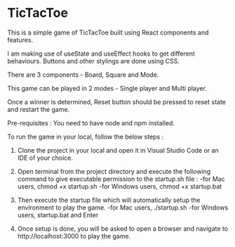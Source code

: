 # TicTacToe

This is a simple game of TicTacToe built using React components and features.

I am making use of useState and useEffect hooks to get different behaviours. Buttons and other stylings are done using CSS.

There are 3 components - Board, Square and Mode.

This game can be played in 2 modes - Single player and Multi player.

Once a winner is determined, Reset button should be pressed to reset state and restart the game.

Pre-requisites : You need to have node and npm installed.

To run the game in your local, follow the below steps :
1. Clone the project in your local and open it in Visual Studio Code or an IDE of your choice.

2. Open terminal from the project directory and execute the following command to give executable permission to the startup.sh file : 
-for Mac users, chmod +x startup.sh
-for Windows users, chmod +x startup.bat

3. Then execute the startup file which will automatically setup the environment to play the game.
-for Mac users, ./startup.sh
-for Windows users, startup.bat and Enter

4. Once setup is done, you will be asked to open a browser and navigate to http://localhost:3000 to play the game.